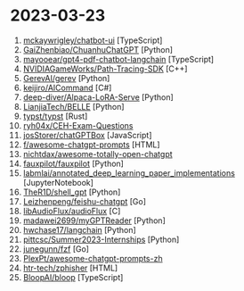 # 2023-03-23

1. [mckaywrigley/chatbot-ui](https://github.com/mckaywrigley/chatbot-ui "A ChatGPT clone for running locally in your browser.") [TypeScript]
2. [GaiZhenbiao/ChuanhuChatGPT](https://github.com/GaiZhenbiao/ChuanhuChatGPT "GUI for ChatGPT API") [Python]
3. [mayooear/gpt4-pdf-chatbot-langchain](https://github.com/mayooear/gpt4-pdf-chatbot-langchain "GPT4 & LangChain Chatbot for large PDF docs") [TypeScript]
4. [NVIDIAGameWorks/Path-Tracing-SDK](https://github.com/NVIDIAGameWorks/Path-Tracing-SDK "Real-time path tracing library and sample") [C++]
5. [GerevAI/gerev](https://github.com/GerevAI/gerev "🧠 ChatGPT search engine for your organization. 🔎") [Python]
6. [keijiro/AICommand](https://github.com/keijiro/AICommand "ChatGPT integration with Unity Editor") [C#]
7. [deep-diver/Alpaca-LoRA-Serve](https://github.com/deep-diver/Alpaca-LoRA-Serve "Alpaca-LoRA as Chatbot service") [Python]
8. [LianjiaTech/BELLE](https://github.com/LianjiaTech/BELLE "BELLE: Bloom-Enhanced Large Language model Engine（开源中文对话大模型-70亿参数）") [Python]
9. [typst/typst](https://github.com/typst/typst "A new markup-based typesetting system that is powerful and easy to learn.") [Rust]
10. [ryh04x/CEH-Exam-Questions](https://github.com/ryh04x/CEH-Exam-Questions "Planning To Take Certified Ethical Hacker (CEH)? Here are github repo with 125 questions and answers to help you prep for the test") 
11. [josStorer/chatGPTBox](https://github.com/josStorer/chatGPTBox "Integrating ChatGPT into your browser deeply, everything you need is here") [JavaScript]
12. [f/awesome-chatgpt-prompts](https://github.com/f/awesome-chatgpt-prompts "This repo includes ChatGPT prompt curation to use ChatGPT better.") [HTML]
13. [nichtdax/awesome-totally-open-chatgpt](https://github.com/nichtdax/awesome-totally-open-chatgpt "A list of totally open alternatives to ChatGPT") 
14. [fauxpilot/fauxpilot](https://github.com/fauxpilot/fauxpilot "FauxPilot - an open-source GitHub Copilot server") [Python]
15. [labmlai/annotated_deep_learning_paper_implementations](https://github.com/labmlai/annotated_deep_learning_paper_implementations "🧑‍🏫 59 Implementations/tutorials of deep learning papers with side-by-side notes 📝; including transformers (original, xl, switch, feedback, vit, ...), optimizers (adam, adabelief, ...), gans(cyclegan, stylegan2, ...), 🎮 reinforcement learning (ppo, dqn), capsnet, distillation, ... 🧠") [JupyterNotebook]
16. [TheR1D/shell_gpt](https://github.com/TheR1D/shell_gpt "A command-line productivity tool powered by ChatGPT, will help you accomplish your tasks faster and more efficiently.") [Python]
17. [Leizhenpeng/feishu-chatgpt](https://github.com/Leizhenpeng/feishu-chatgpt "🎒飞书 ×（GPT-3.5 + DALL·E + Whisper）= 飞一般的工作体验 🚀 语音对话、角色扮演、多话题讨论、图片创作、表格分析、文档导出 🚀") [Go]
18. [libAudioFlux/audioFlux](https://github.com/libAudioFlux/audioFlux "A library for audio and music analysis, feature extraction.") [C]
19. [madawei2699/myGPTReader](https://github.com/madawei2699/myGPTReader "myGPTReader is a slack bot that can read any webpage, ebook or document and summarize it with chatGPT. It can also talk to you via voice using the content in the channel.") [Python]
20. [hwchase17/langchain](https://github.com/hwchase17/langchain "⚡ Building applications with LLMs through composability ⚡") [Python]
21. [pittcsc/Summer2023-Internships](https://github.com/pittcsc/Summer2023-Internships "Collection of Summer 2023 tech internships!") [Python]
22. [junegunn/fzf](https://github.com/junegunn/fzf "🌸 A command-line fuzzy finder") [Go]
23. [PlexPt/awesome-chatgpt-prompts-zh](https://github.com/PlexPt/awesome-chatgpt-prompts-zh "ChatGPT 中文调教指南。各种场景使用指南。学习怎么让它听你的话。") 
24. [htr-tech/zphisher](https://github.com/htr-tech/zphisher "An automated phishing tool with 30+ templates. This Tool is made for educational purpose only ! Author will not be responsible for any misuse of this toolkit !") [HTML]
25. [BloopAI/bloop](https://github.com/BloopAI/bloop "bloop is a fast code search engine written in Rust.") [TypeScript]
